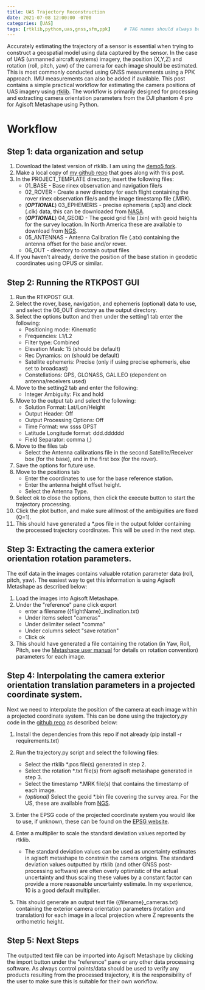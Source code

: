 ```yaml
---
title: UAS Trajectory Reconstruction
date: 2021-07-08 12:00:00 -0700
categories: [UAS]
tags: [rtklib,python,uas,gnss,sfm,ppk]     # TAG names should always be lowercase
---
```


Accurately estimating the trajectory of a sensor is essential when trying to construct a geospatial model using data captured by the sensor. In the case of UAS (unmanned aircraft systems) imagery, the position (X,Y,Z) and rotation (roll, pitch, yaw) of the camera for each image should be estimated. This is most commonly conducted using GNSS measurements using a PPK approach. IMU measurements can also be added if available. This post contains a simple practical workflow for estimating the camera positions of UAS imagery using <a href="https://rtklib.com/" target="_blank">rtklib</a>. The workflow is primarily designed for processing and extracting camera orientation parameters from the DJI phantom 4 pro for Agisoft Metashape using Python.

# Workflow

## Step 1: data organization and setup

1. Download the latest version of rtklib. I am using the <a href="http://rtkexplorer.com/downloads/rtklib-code/" target="_blank">demo5 fork</a>.
1. Make a local copy of <a href="https://github.com/asenogles/uas-trajectory" target="_blank">my github repo</a> that goes along with this post.
1. In the PROJECT_TEMPLATE directory, insert the following files:
    - 01_BASE - Base rinex observation and navigation file/s
    - 02_ROVER - Create a new directory for each flight containing the rover rinex observation file/s and the image timestamp file (.MRK).
    - (***OPTIONAL***) 03_EPHEMERIS - precise ephemeris (.sp3) and clock (.clk) data, this can be downloaded from <a href="https://cddis.nasa.gov/archive/gnss/products/" target="_blank">NASA</a>.
    - (***OPTIONAL***) 04_GEOID - The geoid grid file (.bin) with geoid heights for the survey location. In North America these are available to download from <a href="https://www.ngs.noaa.gov/GEOID/" target="_blank">NGS</a>.
    - 05_ANTENNAS - Antenna Calibration file (.atx) containing the antenna offset for the base and/or rover.
    - 06_OUT - directory to contain output files
1. If you haven't already, derive the position of the base station in geodetic coordinates using OPUS or similar.


## Step 2: Running the RTKPOST GUI

1. Run the RTKPOST GUI.
1. Select the rover, base, navigation, and ephemeris (optional) data to use, and select the 06_OUT directory as the output directory.
1. Select the options button and then under the setting1 tab enter the following:
    - Positioning mode: Kinematic
    - Frequencies: L1/L2
    - Filter type: Combined
    - Elevation Mask: 15 (should be default)
    - Rec Dynamics: on (should be default)
    - Satellite ephemeris: Precise (only if using precise ephemeris, else set to broadcast)
    - Constellations: GPS, GLONASS, GALILEO (dependent on antenna/receivers used)
1. Move to the setting2 tab and enter the following:
    - Integer Ambiguity: Fix and hold
1. Move to the output tab and select the following:
    - Solution Format: Lat/Lon/Height
    - Output Header: Off
    - Output Processing Options: Off
    - Time Format: ww ssss GPST
    - Latitude Longitude format: ddd.dddddd
    - Field Separator: comma (,)
1. Move to the files tab
    - Select the Antenna calibrations file in the second Satellite/Receiver box (for the base), and in the first box (for the rover).
1. Save the options for future use.
1. Move to the positions tab
    - Enter the coordinates to use for the base reference station.
    - Enter the antenna height offset height.
    - Select the Antenna Type.
1. Select ok to close the options, then click the execute button to start the trajectory processing.
1. Click the plot button, and make sure all/most of the ambiguities are fixed (Q=1).
1. This should have generated a *.pos file in the output folder containing the processed trajectory coordinates. This will be used in the next step.

## Step 3: Extracting the camera exterior orientation rotation parameters.

The exif data in the images contains valuable rotation parameter data (roll, pitch, yaw). The easiest way to get this information is using Agisoft Metashape as described below:

1. Load the images into Agisoft Metashape.
1. Under the "reference" pane click export
    - enter a filename ({flightName}_inclination.txt)
    - Under items select "cameras"
    - Under delimiter select "comma"
    - Under columns select "save rotation"
    - Click ok
1. This should have generated a file containing the rotation (in Yaw, Roll, Pitch, see the <a href="https://www.agisoft.com/downloads/user-manuals/" target="_blank">Metashape user manual</a> for details on rotation convention) parameters for each image.

## Step 4: Interpolating the camera exterior orientation translation parameters in a projected coordinate system.

Next we need to interpolate the position of the camera at each image within a projected coordinate system. This can be done using the trajectory.py code in the <a href="https://github.com/asenogles/uas-trajectory" target="_blank">github repo</a> as described below:  
1. Install the dependencies from this repo if not already (pip install -r requirements.txt)
1. Run the trajectory.py script and select the following files:
    - Select the rtklib *.pos file(s) generated in step 2.
    - Select the rotation *.txt file(s) from agisoft metashape generated in step 3.
    - Select the timestamp *.MRK file(s) that contains the timestamp of each image.
    - *(optional)* Select the geoid *.bin file covering the survey area. For the US, these are available from <a href="https://www.ngs.noaa.gov/GEOID/" target="_blank">NGS</a>.
1. Enter the EPSG code of the projected coordinate system you would like to use, if unknown, these can be found on the <a href="https://epsg.io/" target="_blank">EPSG website</a>.
1. Enter a multiplier to scale the standard deviation values reported by rtklib.
    - The standard deviation values can be used as uncertainty estimates in agisoft metashape to constrain the camera origins. The standard deviation values outputted by rtklib (and other GNSS post-processing software) are often overly optimistic of the actual uncertainty and thus scaling these values by a constant factor can provide a more reasonable uncertainty estimate. In my experience, 10 is a good default multiplier.

1. This should generate an output text file ({filename}_cameras.txt) containing the exterior camera orientation parameters (rotation and translation) for each image in a local projection where Z represents the orthometric height.

## Step 5: Next Steps

The outputted text file can be imported into Agisoft Metashape by clicking the import button under the "reference" pane or any other data processing software. As always control points/data should be used to verify any products resulting from the processed trajectory, it is the responsibility of the user to make sure this is suitable for their own workflow. 